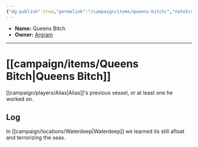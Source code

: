 ```yaml
---
{"dg-publish":true,"permalink":"/campaign/items/queens-bitch/","noteIcon":"","created":"2025-10-26T10:26:31.999-07:00","updated":"2025-10-27T16:34:45.214-07:00"}
---
```



<p><span><ul>
<li dir="auto"><strong>Name:</strong> Queens Bitch</li>
<li dir="auto"><strong>Owner:</strong> <a data-tooltip-position="top" aria-label="campaign/npcs/Argram.md" data-href="campaign/npcs/Argram.md" href="campaign/npcs/Argram.md" class="internal-link" target="_blank" rel="noopener nofollow">Argram</a></li>
</ul></span></p>

---

# [[campaign/items/Queens Bitch\|Queens Bitch]]
[[campaign/players/Alias\|Alias]]'s previous vessel, or at least one he worked on. 
## Log
In [[campaign/locations/Waterdeep\|Waterdeep]] we learned its still afloat and terrorizing the seas. 